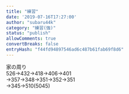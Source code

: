 ```yaml
---
title: "練習"
date: '2019-07-16T17:27:00'
author: "subaru44k"
category: "練習(強)"
status: "publish"
allowComments: true
convertBreaks: false
entryHash: "f44fd94897546ad6c487b61fab69f8d6"
---
```

家の周り<br>
526→432→418→406→401<br>
→357→348→351→352→351<br>
→345→510(5045)
